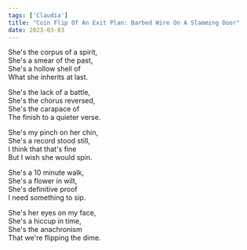 ```yaml
---  
tags: ['Claudia']
title: "Coin Flip Of An Exit Plan: Barbed Wire On A Slamming Door"
date: 2023-03-03
---
```


She's the corpus of a spirit,  
She's a smear of the past,  
She's a hollow shell of  
What she inherits at last.

She's the lack of a battle,  
She's the chorus reversed,  
She's the carapace of  
The finish to a quieter verse.

She's my pinch on her chin,  
She's a record stood still,  
I think that that's fine  
But I wish she would spin.

She's a 10 minute walk,  
She's a flower in wilt,  
She's definitive proof  
I need something to sip.

She's her eyes on my face,  
She's a hiccup in time,  
She's the anachronism  
That we're flipping the dime.
